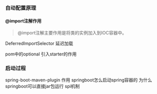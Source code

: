 ### 自动配置原理
  
#### @import注解作用
> @import注解主要作用是将类的实例加入到IOC容器中。


DeferredImportSelector  延迟加载


pom中的optional  引入starter的作用



### 启动过程
spring-boot-maven-plugin 作用
springboot怎么启动spring容器的
为什么springboot可以直接jar包运行
spi机制
